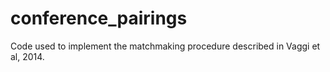 conference_pairings
===================

Code used to implement the matchmaking procedure described in Vaggi et al, 2014.
